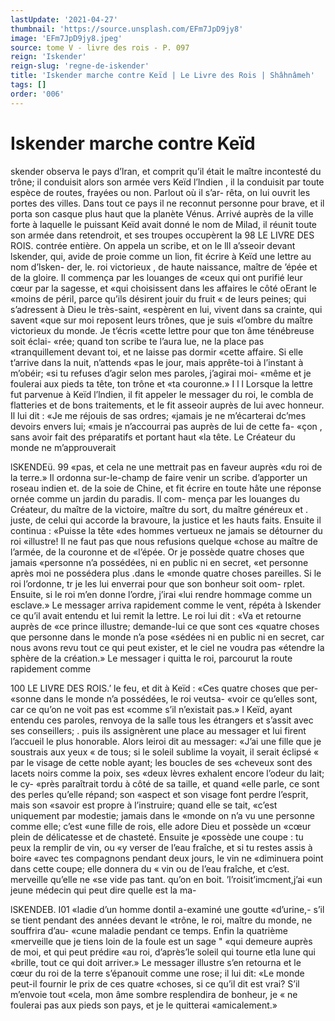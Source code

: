 ```yaml
---
lastUpdate: '2021-04-27'
thumbnail: 'https://source.unsplash.com/EFm7JpD9jy8'
image: 'EFm7JpD9jy8.jpeg'
source: tome V - livre des rois - P. 097
reign: 'Iskender'
reign-slug: 'regne-de-iskender'
title: 'Iskender marche contre Keïd | Le Livre des Rois | Shâhnâmeh'
tags: []
order: '006'
---
```


# Iskender marche contre Keïd

skender observa le pays d’lran, et comprit qu’il
était le maître incontesté du trône; il conduisit alors
son armée vers Keïd l’lndien , il la conduisit par toute
espèce de routes, frayées ou non. Parlout où il s’ar-
rêta, on lui ouvrit les portes des villes. Dans tout ce pays il ne reconnut personne pour brave, et il porta son casque plus haut que la planète Vénus. Arrivé auprès de la ville forte à laquelle le puissant Keïd
avait donné le nom de Milad, il réunit toute son armée dans retendroit, et ses troupes occupèrent la
98 LE LIVRE DES ROIS.
contrée entière. On appela un scribe, et on le lll a’sseoir devant lskender, qui, avide de proie comme un lion, fit écrire à Keïd une lettre au nom d’lsken-
der, le. roi victorieux , de haute naissance, maître de
’épée et de la gloire. Il commença par les louanges
de «ceux qui ont purifié leur cœur par la sagesse, et
«qui choisissent dans les affaires le côté oErant le
«moins de péril, parce qu’ils désirent jouir du fruit
« de leurs peines; qui s’adressent à Dieu le très-saint,
«espèrent en lui, vivent dans sa crainte, qui savent
«que sur moi reposent leurs trônes, que je suis «l’ombre du maître victorieux du monde. Je t’écris
«cette lettre pour que ton âme ténébreuse soit éclai-
«rée; quand ton scribe te l’aura lue, ne la place pas «tranquillement devant toi, et ne laisse pas dormir «cette affaire. Si elle t’arrive dans la nuit, n’attends
«pas le jour, mais apprête-toi à l’instant à m’obéir;
«si tu refuses d’agir selon mes paroles, j’agirai moi- «même et je foulerai aux pieds ta tête, ton trône et
«ta couronne.» I l
l Lorsque la lettre fut parvenue à Keïd l’lndien, il
fit appeler le messager du roi, le combla de flatteries et de bons traitements, et le fit asseoir auprès de lui avec honneur. Il lui dit : «Je me réjouis de sas ordres; «jamais je ne m’écarterai dc’mes devoirs envers lui;
«mais je n’accourrai pas auprès de lui de cette fa- «çon , sans avoir fait des préparatifs et portant haut «la tête. Le Créateur du monde ne m’approuverait

lSKENDEü. 99 «pas, et cela ne une mettrait pas en faveur auprès
«du roi de la terre.» Il ordonna sur-Ie-champ de faire venir un scribe. d’apporter un roseau indien et. de la soie de Chine, et fit écrire en toute hâte une réponse ornée comme un jardin du paradis. Il com- mença par les louanges du Créateur, du maître de
la victoire, maître du sort, du maître généreux et .
juste, de celui qui accorde la bravoure, la justice et les hauts faits. Ensuite il continua : «Puisse la tête «des hommes vertueux ne jamais se détourner du roi «illustre! Il ne faut pas que nous refusions quelque «chose au maître de l’armée, de la couronne et de
«l’épée. Or je possède quatre choses que jamais
«personne n’a possédées, ni en public ni en secret,
«et personne après moi ne possédera plus .dans le «monde quatre choses pareilles. Si le roi l’ordonne,
tr je les lui enverrai pour que son bonheur soit oom- rplet. Ensuite, si le roi m’en donne l’ordre, j’irai
«lui rendre hommage comme un esclave.»
Le messager arriva rapidement comme le vent, répéta à Iskender ce qu’il avait entendu et lui remit
la lettre. Le roi lui dit : «Va et retourne auprès de «ce prince illustre; demande-lui ce que sont ces «quatre choses que personne dans le monde n’a pose «sédées ni en public ni en secret, car nous avons
revu tout ce qui peut exister, et le ciel ne voudra pas «étendre la sphère de la création.» Le messager
i quitta le roi, parcourut la route rapidement comme

100 LE LIVRE DES ROIS.’
le feu, et dit à Keïd : «Ces quatre choses que per- «sonne dans le monde n’a possédées, le roi veutsa-
«voir ce qu’elles sont, car ce qu’on ne voit pas est «comme s’il n’existait pas.» l
Keïd, ayant entendu ces paroles, renvoya de la salle tous les étrangers et s’assit avec ses conseillers;
. puis ils assignèrent une place au messager et lui firent l’accueil le plus honorable. Alors leiroi dit au messager: «J’ai une fille que je soustrais aux yeux
« de tous; si le soleil sublime la voyait, il serait éclipsé
« par le visage de cette noble ayant; les boucles de ses «cheveux sont des lacets noirs comme la poix, ses «deux lèvres exhalent encore l’odeur du lait; le cy- «près paraîtrait tordu à côté de sa taille, et quand
«elle parle, ce sont des perles qu’elle répand; son «aspect et son visage font perdre l’esprit, mais son «savoir est propre à l’instruire; quand elle se tait, «c’est uniquement par modestie; jamais dans le «monde on n’a vu une personne comme elle; c’est
«une fille de rois, elle adore Dieu et possède un «cœur plein de délicatesse et de chasteté. Ensuite je «possède une coupe : tu peux la remplir de vin, ou «y verser de l’eau fraîche, et si tu restes assis à boire
«avec tes compagnons pendant deux jours, le vin ne «diminuera point dans cette coupe; elle donnera du « vin ou de l’eau fraîche, et c’est. merveille qu’elle ne
«se vide pas tant. qu’on en boit. ’l’roisit’imcment,j’ai
«un jeune médecin qui peut dire quelle est la ma-

lSKENDEB. I01 «ladie d’un homme dontil a-examiné une goutte
«d’urine,- s’il se tient pendant des années devant le
«trône, le roi, maître du monde, ne souffrira d’au-
«cune maladie pendant ce temps. Enfin la quatrième «merveille que je tiens loin de la foule est un sage
" «qui demeure auprès de moi, et qui peut prédire «au roi, d’après’le soleil qui tourne etla lune qui «brille, tout ce qui doit arriver.»
Le messager illustre s’en retourna et le cœur du
roi de la terre s’épanouit comme une rose; il lui dit:
«Le monde peut-il fournir le prix de ces quatre «choses, si ce qu’il dit est vrai? S’il m’envoie tout
«cela, mon âme sombre resplendira de bonheur, je
« ne foulerai pas aux pieds son pays, et je le quitterai «amicalement.»
